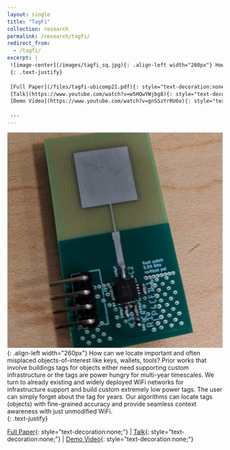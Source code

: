 ```yaml
---
layout: single
title: "TagFi"
collection: research
permalink: /research/tagfi/
redirect_from: 
  - /tagfi/
excerpt: |
 ![image-center](/images/tagfi_sq.jpg){: .align-left width="260px"} How can we locate important and often misplaced objects-of-interest like keys, wallets, tools? Prior works that involve buildings tags for objects either need supporting custom infrastructure or the tags are power hungry for multi-year timescales. We turn to already existing and widely deployed WiFi networks for infrastructure support and build custom extremely low power tags. The user can simply forget about the tag for years. Our algorithms can locate tags (objects) with fine-grained accuracy and provide seamless context awareness with just unmodified WiFi.  
 {: .text-justify}

 [Full Paper](/files/tagfi-ubicomp21.pdf){: style="text-decoration:none;"} &#124;
 [Talk](https://www.youtube.com/watch?v=w5HQwYWjbg8){: style="text-decoration:none;"} &#124;
 [Demo Video](https://www.youtube.com/watch?v=gnSSzYrRU6o){: style="text-decoration:none;"}

 ---
---
```

 ![image-center](/images/tagfi_sq.jpg){: .align-left width="260px"} How can we locate important and often misplaced objects-of-interest like keys, wallets, tools? Prior works that involve buildings tags for objects either need supporting custom infrastructure or the tags are power hungry for multi-year timescales. We turn to already existing and widely deployed WiFi networks for infrastructure support and build custom extremely low power tags. The user can simply forget about the tag for years. Our algorithms can locate tags (objects) with fine-grained accuracy and provide seamless context awareness with just unmodified WiFi.  
 {: .text-justify}

 [Full Paper](/files/tagfi-ubicomp21.pdf){: style="text-decoration:none;"} &#124;
 [Talk](https://www.youtube.com/watch?v=w5HQwYWjbg8){: style="text-decoration:none;"} &#124;
 [Demo Video](https://www.youtube.com/watch?v=gnSSzYrRU6o){: style="text-decoration:none;"}
